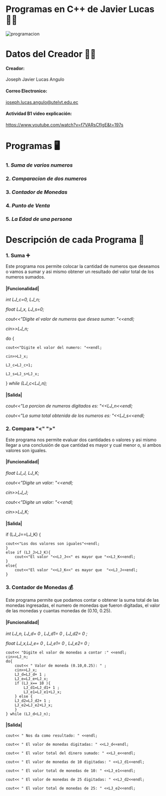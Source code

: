 # Programas en C++ de Javier Lucas 👨‍💻
![programacion](https://user-images.githubusercontent.com/101118941/170892136-e3d8b04b-e97b-4dd0-953f-83639361d968.jpeg)
# Datos del Creador 🧑‍💻​
#### Creador:      
Joseph Javier Lucas Angulo   
#### Correo Electronico: 
joseph.lucas.angulo@utelvt.edu.ec
#### Actividad B1 video explicación:
https://www.youtube.com/watch?v=f7VARsCfIgE&t=197s


# Programas ​🖥️​
### 1. *Suma de varios numeros*
### 2. *Comparacion de dos numeros*
### 3. *Contador de Monedas*
### 4. *Punto de Venta*
### 5. *La Edad de una persona*



# Descripción de cada Programa 📱​
### 1. Suma ​➕​
Este programa nos permite colocar la cantidad de numeros que deseamos o vamos a sumar y asi mismo obtener un resultado del valor total de los numeros sumados.
#### |Funcionalidad|
*int LJ_c=0, LJ_n;*

*float LJ_x, LJ_s=0;*

*cout<<"Digite el valor de numeros que desea sumar: "<<endl;*

*cin>>LJ_n;*

do {
		
    cout<<"Digite el valor del numero: "<<endl;
		
    cin>>LJ_x;
		
    LJ_c=LJ_c+1; 
		
    LJ_s=LJ_s+LJ_x;
	
  } *while (LJ_c<LJ_n);*  
#### |Salida|

*cout<<"La porcion de numeros digitados es: "<<LJ_n<<endl;*

*cout<<"La suma total obtenida de los numeros es: "<<LJ_s<<endl;*

### 2. Compara "<" ">"
Este programa nos permite evaluar dos cantidades o valores y asi mismo llegar a una conclusión de que cantidad es mayor y cual menor o, si ambos valores son iguales.
#### |Funcionalidad|
*float  LJ_J, LJ_K;*

*cout<<"Digite un valor: "<<endl;*
  
*cin>>LJ_J;*
  
*cout<<"Digite un valor: "<<endl;*
  
*cin>>LJ_K;*
#### |Salida|
if (LJ_J==LJ_K) {

	cout<<"Los dos valores son iguales"<<endl;
	}
	else if (LJ_J>LJ_K){
		cout<<"El valor "<<LJ_J<<" es mayor que "<<LJ_K<<endl;
	}
	else{
		cout<<"El valor "<<LJ_K<<" es mayor que  "<<LJ_J<<endl; 
	} 
  
### 3. Contador de Monedas 💰​
Este programa permite que podamos contar o obtener la suma total de las monedas ingresadas, el numero de monedas que fueron digitadas, el valor de las monedas y cuantas monedas de (0.10, 0.25).
#### |Funcionalidad|

*int  LJ_n, LJ_d= 0 , LJ_d1= 0 , LJ_d2= 0 ;*

*float  LJ_x,LJ_e= 0 , LJ_e1= 0 , LJ_e2= 0 ;*
  
	cout<< "Digite el valor de monedas a contar :" <<endl;
	cin>>LJ_n;
	do{
		cout<< " Valor de moneda (0.10,0.25): " ;
		cin>>LJ_x;
		LJ_d=LJ_d+ 1 ;
		LJ_e=LJ_e+LJ_x;
		if (LJ_x== 10 ){
			LJ_d1=LJ_d1+ 1 ;
			LJ_e1=LJ_e1+LJ_x;
		} else {
		LJ_d2=LJ_d2+ 1 ;
		LJ_e2=LJ_e2+LJ_x;
		}
    } while (LJ_d<LJ_n);
#### |Salida|



	cout<< " Nos da como resultado: " <<endl;
  
	cout<< " El valor de monedas digitadas: " <<LJ_d<<endl;
  
	cout<< " El valor total del dinero sumado: " <<LJ_e<<endl;
  
	cout<< " El valor de monedas de 10 digitadas: " <<LJ_d1<<endl;
  
	cout<< " El valor total de monedas de 10: " <<LJ_e1<<endl;
  
	cout<< " El valor de monedas de 25 digitadas: " <<LJ_d2<<endl;
  
	cout<< " El valor total de monedas de 25: " <<LJ_e2<<endl;
  
  
  
  
  
  
  
  
  
  
  
  
  
  
